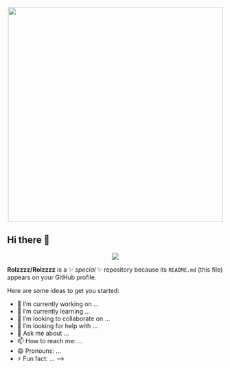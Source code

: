 

<div id="header" align="center">
  <img src="https://i.giphy.com/media/v1.Y2lkPTc5MGI3NjExeWo4bWQ5ZHowdHppeTN1OGJhYmlqbHFmdGQ1czA3dHNnbDFpa3I1cCZlcD12MV9pbnRlcm5hbF9naWZfYnlfaWQmY3Q9Zw/U4ExkAvRpVQGB0NMe0/giphy.gif" width="500"/>
</div>

## Hi there 👋


<p align="center">
  <img src="https://capsule-render.vercel.app/api?text=Hey Everyone!🕹️&animation=fadeIn&type=waving&color=gradient&height=100"/>
</p>

**Rolzzzz/Rolzzzz** is a ✨ _special_ ✨ repository because its `README.md` (this file) appears on your GitHub profile.

Here are some ideas to get you started:

- 🔭 I’m currently working on ...
- 🌱 I’m currently learning ...
- 👯 I’m looking to collaborate on ...
- 🤔 I’m looking for help with ...
- 💬 Ask me about ...
- 📫 How to reach me: ...
- 😄 Pronouns: ...
- ⚡ Fun fact: ...
-->
